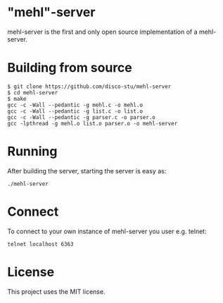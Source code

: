# "mehl"-server

mehl-server is the first and only open source implementation of a mehl-server.

# Building from source

```
$ git clone https://github.com/disco-stu/mehl-server
$ cd mehl-server
$ make
gcc -c -Wall --pedantic -g mehl.c -o mehl.o
gcc -c -Wall --pedantic -g list.c -o list.o
gcc -c -Wall --pedantic -g parser.c -o parser.o
gcc -lpthread -g mehl.o list.o parser.o -o mehl-server
```

# Running

After building the server, starting the server is easy as:
```
./mehl-server
```

# Connect

To connect to your own instance of mehl-server you user e.g. telnet:

```
telnet localhost 6363
```

# License

This project uses the MIT license.
